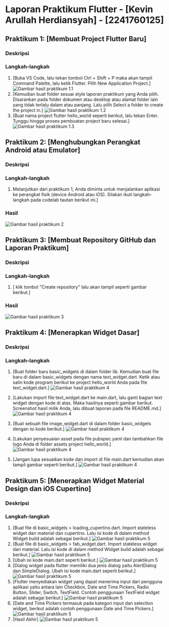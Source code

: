 # Laporan Praktikum Flutter - [Kevin Arullah Herdiansyah] - [2241760125]



## Praktikum 1: [Membuat Project Flutter Baru]
### Deskripsi


### Langkah-langkah
1. [Buka VS Code, lalu tekan tombol Ctrl + Shift + P maka akan tampil Command Palette, lalu ketik Flutter. Pilih New Application Project.]
    ![Gambar hasil praktikum 1.1](./SS_JS5/1.1.png)
2. [Kemudian buat folder sesuai style laporan praktikum yang Anda pilih. Disarankan pada folder dokumen atau desktop atau alamat folder lain yang tidak terlalu dalam atau panjang. Lalu pilih Select a folder to create the project in.]
    ![Gambar hasil praktikum 1.2](./SS_JS5/1.2.png)
3. [Buat nama project flutter hello_world seperti berikut, lalu tekan Enter. Tunggu hingga proses pembuatan project baru selesai.]
    ![Gambar hasil praktikum 1.3](./SS_JS5/1.3.png) 

## Praktikum 2: [Menghubungkan Perangkat Android atau Emulator]
### Deskripsi


### Langkah-langkah
1. Melanjutkan dari praktikum 1, Anda diminta untuk menjalankan aplikasi ke perangkat fisik (device Android atau iOS). Silakan ikuti langkah-langkah pada codelab tautan berikut ini.]

### Hasil
![Gambar hasil praktikum 2](./SS_JS5/2.1.png)

## Praktikum 3: [Membuat Repository GitHub dan Laporan Praktikum]
### Deskripsi


### Langkah-langkah
1. [ klik tombol "Create repository" lalu akan tampil seperti gambar berikut.]

### Hasil
![Gambar hasil praktikum 3](./SS_JS5/3.1.png)

## Praktikum 4: [Menerapkan Widget Dasar]
### Deskripsi


### Langkah-langkah
1. [Buat folder baru basic_widgets di dalam folder lib. Kemudian buat file baru di dalam basic_widgets dengan nama text_widget.dart. 
    Ketik atau salin kode program berikut ke project hello_world Anda pada file text_widget.dart.]
    ![Gambar hasil praktikum 4](./SS_JS5/4.1.png)

2. [Lakukan import file text_widget.dart ke main.dart, lalu ganti bagian text widget dengan kode di atas. Maka hasilnya seperti gambar berikut. Screenshot hasil milik Anda, lalu dibuat laporan pada file README.md.]
    ![Gambar hasil praktikum 4](./SS_JS5/4.1.1.png)

3. [Buat sebuah file image_widget.dart di dalam folder basic_widgets dengan isi kode berikut.]
    ![Gambar hasil praktikum 4](./SS_JS5/4.4.png)

4. [Lakukan penyesuaian asset pada file pubspec.yaml dan tambahkan file logo Anda di folder assets project hello_world.]
    ![Gambar hasil praktikum 4](./SS_JS5/4.2.png)

5. [Jangan lupa sesuaikan kode dan import di file main.dart kemudian akan tampil gambar seperti berikut.]
    ![Gambar hasil praktikum 4](./SS_JS5/4.2.1.png)




## Praktikum 5: [Menerapkan Widget Material Design dan iOS Cupertino]
### Deskripsi


### Langkah-langkah
1. [Buat file di basic_widgets > loading_cupertino.dart. Import stateless widget dari material dan cupertino. Lalu isi kode di dalam method Widget build adalah sebagai berikut.]
    ![Gambar hasil praktikum 5](./SS_JS5/5.1.png)
2. [Buat file di basic_widgets > fab_widget.dart. Import stateless widget dari material. Lalu isi kode di dalam method Widget build adalah sebagai berikut.]
    ![Gambar hasil praktikum 5](./SS_JS5/5.2.png)
3.  [Ubah isi kode main.dart seperti berikut.]
    ![Gambar hasil praktikum 5](./SS_JS5/5.3.gif)
4.  [Dialog widget pada flutter memiliki dua jenis dialog yaitu AlertDialog dan SimpleDialog. Ubah isi kode main.dart seperti berikut.]
    ![Gambar hasil praktikum 5](./SS_JS5/5.4.png)
5.  [Flutter menyediakan widget yang dapat menerima input dari pengguna aplikasi yaitu antara lain Checkbox, Date and Time Pickers, Radio Button, Slider, Switch, TextField. Contoh penggunaan TextField widget adalah sebagai berikut:]
    ![Gambar hasil praktikum 5](./SS_JS5/5.5.gif)
6.  [Date and Time Pickers termasuk pada kategori input dan selection widget, berikut adalah contoh penggunaan Date and Time Pickers.]
    ![Gambar hasil praktikum 5](./SS_JS5/5.5.png)
7.  [Hasil Akhir]
    ![Gambar hasil praktikum 5](./SS_JS5/t1.png)